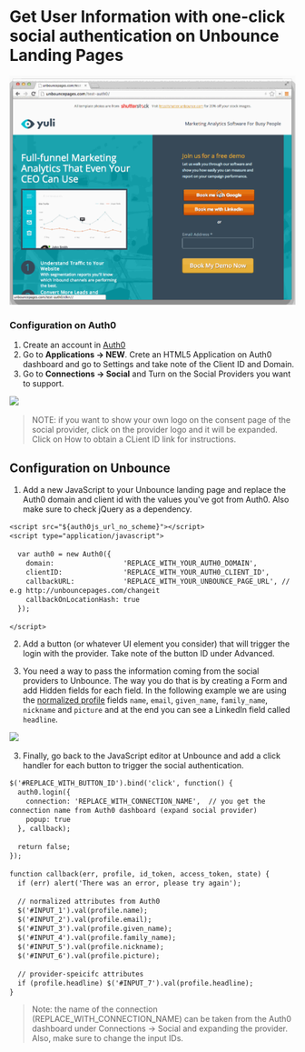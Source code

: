 # Get User Information with one-click social authentication on Unbounce Landing Pages

![](/media/articles/scenarios/unbounce/unbounce.gif)

### Configuration on Auth0

1. Create an account in [Auth0](https://auth0.com)
2. Go to **Applications -> NEW**. Crete an HTML5 Application on Auth0 dashboard and go to Settings and take note of the Client ID and Domain.
3. Go to **Connections -> Social** and Turn on the Social Providers you want to support.

![](https://cloudup.com/c-l39hZ2KH4+)


> NOTE: if you want to show your own logo on the consent page of the social provider, click on the provider logo and it will be expanded. Click on How to obtain a CLient ID link for instructions.

## Configuration on Unbounce

1. Add a new JavaScript to your Unbounce landing page and replace the Auth0 domain and client id with the values you've got from Auth0. Also make sure to check jQuery as a dependency.

```
<script src="${auth0js_url_no_scheme}"></script>
<script type="application/javascript">
  
  var auth0 = new Auth0({
    domain:                 'REPLACE_WITH_YOUR_AUTH0_DOMAIN',
    clientID:               'REPLACE_WITH_YOUR_AUTH0_CLIENT_ID', 
    callbackURL:            'REPLACE_WITH_YOUR_UNBOUNCE_PAGE_URL', // e.g http://unbouncepages.com/changeit
    callbackOnLocationHash: true
  });
  
</script>
```

2. Add a button (or whatever UI element you consider) that will trigger the login with the provider. Take note of the button ID under Advanced.

3. You need a way to pass the information coming from the social providers to Unbounce. The way you do that is by creating a Form and add Hidden fields for each field. In the following example we are using the [normalized profile](/user-profile) fields `name`, `email`, `given_name`, `family_name`, `nickname` and `picture` and at the end you can see a LinkedIn field called `headline`.

  ![](https://cloudup.com/caDtUPj4EO3+)

3. Finally, go back to the JavaScript editor at Unbounce and add a click handler for each button to trigger the social authentication.

```
$('#REPLACE_WITH_BUTTON_ID').bind('click', function() {
  auth0.login({
    connection: 'REPLACE_WITH_CONNECTION_NAME',  // you get the connection name from Auth0 dashboard (expand social provider)
    popup: true
  }, callback);
      
  return false;
});

function callback(err, profile, id_token, access_token, state) {
  if (err) alert('There was an error, please try again');
  
  // normalized attributes from Auth0
  $('#INPUT_1').val(profile.name);
  $('#INPUT_2').val(profile.email);
  $('#INPUT_3').val(profile.given_name);
  $('#INPUT_4').val(profile.family_name);
  $('#INPUT_5').val(profile.nickname);
  $('#INPUT_6').val(profile.picture);
  
  // provider-speicifc attributes
  if (profile.headline) $('#INPUT_7').val(profile.headline);
}

```

> Note: the name of the connection (REPLACE_WITH_CONNECTION_NAME) can be taken from the Auth0 dashboard under Connections -> Social and expanding the provider. Also, make sure to change the input IDs.


